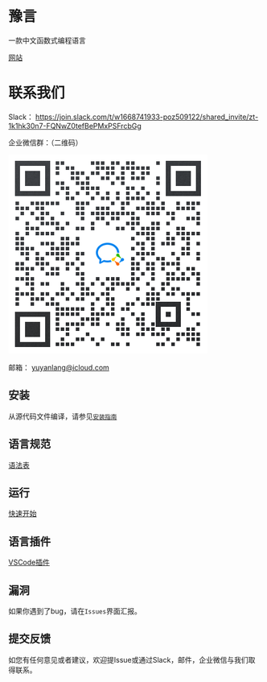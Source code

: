 # 豫言 

一款中文函数式编程语言

[网站](https://yuyan-lang.github.io/yuyan)

# 联系我们

Slack： https://join.slack.com/t/w1668741933-poz509122/shared_invite/zt-1k1hk30n7-FQNwZ0tefBePMxPSFrcbGg

企业微信群：（二维码）

![wecom_comm](community_qr_wecom.png)

邮箱： yuyanlang@icloud.com

## 安装

从源代码文件编译，请参见[`安装指南`](InstallationInstruction.md)

## 语言规范

<!-- [语言规范](LanguageSpecification.md) -->

[语法表](语法表.md)


## 运行

[快速开始](快速开始.md)

## 语言插件

[VSCode插件](https://marketplace.visualstudio.com/items?itemName=yuyan-lang.yuyan-vscode)

## 漏洞

如果你遇到了bug，请在`Issues`界面汇报。

## 提交反馈

如您有任何意见或者建议，欢迎提Issue或通过Slack，邮件，企业微信与我们取得联系。
